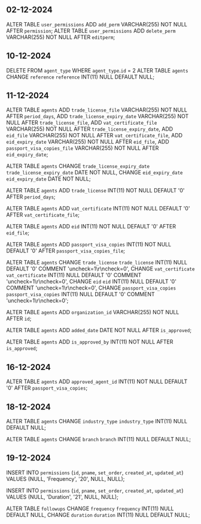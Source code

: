02-12-2024
----------------------
ALTER TABLE `user_permissions` ADD `add_perm` VARCHAR(255) NOT NULL AFTER `permission`;
ALTER TABLE `user_permissions` ADD `delete_perm` VARCHAR(255) NOT NULL AFTER `editperm`;

10-12-2024
-------------------------

DELETE FROM `agent_type` WHERE `agent_type`.`id` = 2
ALTER TABLE `agents` CHANGE `reference` `reference` INT(11) NULL DEFAULT NULL;


11-12-2024
---------------------------
ALTER TABLE `agents` ADD `trade_license_file` VARCHAR(255) NOT NULL AFTER `period_days`, ADD `trade_license_expiry_date` VARCHAR(255) NOT NULL AFTER `trade_license_file`, ADD `vat_certificate_file` VARCHAR(255) NOT NULL AFTER `trade_license_expiry_date`, ADD `eid_file` VARCHAR(255) NOT NULL AFTER `vat_certificate_file`, ADD `eid_expiry_date` VARCHAR(255) NOT NULL AFTER `eid_file`, ADD `passport_visa_copies_file` VARCHAR(255) NOT NULL AFTER `eid_expiry_date`;

ALTER TABLE `agents` CHANGE `trade_license_expiry_date` `trade_license_expiry_date` DATE NOT NULL, CHANGE `eid_expiry_date` `eid_expiry_date` DATE NOT NULL;

ALTER TABLE `agents` ADD `trade_license` INT(11) NOT NULL DEFAULT '0' AFTER `period_days`;

ALTER TABLE `agents` ADD `vat_certificate` INT(11) NOT NULL DEFAULT '0' AFTER `vat_certificate_file`;

ALTER TABLE `agents` ADD `eid` INT(11) NOT NULL DEFAULT '0' AFTER `eid_file`;

ALTER TABLE `agents` ADD `passport_visa_copies` INT(11) NOT NULL DEFAULT '0' AFTER `passport_visa_copies_file`;

ALTER TABLE `agents` CHANGE `trade_license` `trade_license` INT(11) NULL DEFAULT '0' COMMENT 'uncheck=1\r\ncheck=0', CHANGE `vat_certificate` `vat_certificate` INT(11) NULL DEFAULT '0' COMMENT 'uncheck=1\r\ncheck=0', CHANGE `eid` `eid` INT(11) NULL DEFAULT '0' COMMENT 'uncheck=1\r\ncheck=0', CHANGE `passport_visa_copies` `passport_visa_copies` INT(11) NULL DEFAULT '0' COMMENT 'uncheck=1\r\ncheck=0';


ALTER TABLE `agents` ADD `organization_id` VARCHAR(255) NOT NULL AFTER `id`;

ALTER TABLE `agents` ADD `added_date` DATE NOT NULL AFTER `is_approved`;

ALTER TABLE `agents` ADD `is_approved_by` INT(11) NOT NULL AFTER `is_approved`;

16-12-2024
----------------------------
ALTER TABLE `agents` ADD `approved_agent_id` INT(11) NOT NULL DEFAULT '0' AFTER `passport_visa_copies`;


18-12-2024
----------------------------
ALTER TABLE `agents` CHANGE `industry_type` `industry_type` INT(11) NULL DEFAULT NULL;

ALTER TABLE `agents` CHANGE `branch` `branch` INT(11) NULL DEFAULT NULL;

19-12-2024
------------------------
INSERT INTO `permissions` (`id`, `pname`, `set_order`, `created_at`, `updated_at`) VALUES (NULL, 'Frequency', '20', NULL, NULL);

INSERT INTO `permissions` (`id`, `pname`, `set_order`, `created_at`, `updated_at`) VALUES (NULL, 'Duration', '21', NULL, NULL);

ALTER TABLE `followups` CHANGE `frequency` `frequency` INT(11) NULL DEFAULT NULL, CHANGE `duration` `duration` INT(11) NULL DEFAULT NULL;
